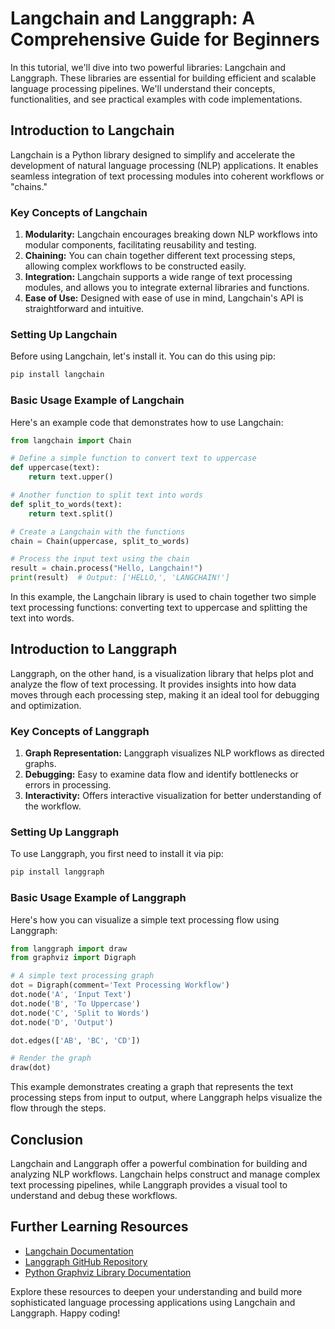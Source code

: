 # Langchain and Langgraph: A Comprehensive Guide for Beginners

In this tutorial, we'll dive into two powerful libraries: Langchain and Langgraph. These libraries are essential for building efficient and scalable language processing pipelines. We'll understand their concepts, functionalities, and see practical examples with code implementations.

## Introduction to Langchain

Langchain is a Python library designed to simplify and accelerate the development of natural language processing (NLP) applications. It enables seamless integration of text processing modules into coherent workflows or "chains."

### Key Concepts of Langchain

1. **Modularity:** Langchain encourages breaking down NLP workflows into modular components, facilitating reusability and testing.
2. **Chaining:** You can chain together different text processing steps, allowing complex workflows to be constructed easily.
3. **Integration:** Langchain supports a wide range of text processing modules, and allows you to integrate external libraries and functions.
4. **Ease of Use:** Designed with ease of use in mind, Langchain's API is straightforward and intuitive.

### Setting Up Langchain

Before using Langchain, let's install it. You can do this using pip:

```bash
pip install langchain
```

### Basic Usage Example of Langchain

Here's an example code that demonstrates how to use Langchain:

```python
from langchain import Chain

# Define a simple function to convert text to uppercase
def uppercase(text):
    return text.upper()

# Another function to split text into words
def split_to_words(text):
    return text.split()

# Create a Langchain with the functions
chain = Chain(uppercase, split_to_words)

# Process the input text using the chain
result = chain.process("Hello, Langchain!")
print(result)  # Output: ['HELLO,', 'LANGCHAIN!']
```

In this example, the Langchain library is used to chain together two simple text processing functions: converting text to uppercase and splitting the text into words.

## Introduction to Langgraph

Langgraph, on the other hand, is a visualization library that helps plot and analyze the flow of text processing. It provides insights into how data moves through each processing step, making it an ideal tool for debugging and optimization.

### Key Concepts of Langgraph

1. **Graph Representation:** Langgraph visualizes NLP workflows as directed graphs.
2. **Debugging:** Easy to examine data flow and identify bottlenecks or errors in processing.
3. **Interactivity:** Offers interactive visualization for better understanding of the workflow.

### Setting Up Langgraph

To use Langgraph, you first need to install it via pip:

```bash
pip install langgraph
```

### Basic Usage Example of Langgraph

Here's how you can visualize a simple text processing flow using Langgraph:

```python
from langgraph import draw
from graphviz import Digraph

# A simple text processing graph
dot = Digraph(comment='Text Processing Workflow')
dot.node('A', 'Input Text')
dot.node('B', 'To Uppercase')
dot.node('C', 'Split to Words')
dot.node('D', 'Output')

dot.edges(['AB', 'BC', 'CD'])

# Render the graph
draw(dot)
```

This example demonstrates creating a graph that represents the text processing steps from input to output, where Langgraph helps visualize the flow through the steps.

## Conclusion

Langchain and Langgraph offer a powerful combination for building and analyzing NLP workflows. Langchain helps construct and manage complex text processing pipelines, while Langgraph provides a visual tool to understand and debug these workflows.

## Further Learning Resources

- [Langchain Documentation](https://langchain.readthedocs.io/en/latest/)
- [Langgraph GitHub Repository](https://github.com/langgraph/langgraph)
- [Python Graphviz Library Documentation](https://graphviz.readthedocs.io/en/stable/)

Explore these resources to deepen your understanding and build more sophisticated language processing applications using Langchain and Langgraph. Happy coding!